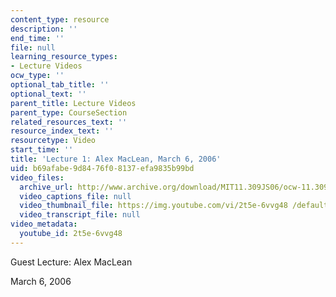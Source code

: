 ```yaml
---
content_type: resource
description: ''
end_time: ''
file: null
learning_resource_types:
- Lecture Videos
ocw_type: ''
optional_tab_title: ''
optional_text: ''
parent_title: Lecture Videos
parent_type: CourseSection
related_resources_text: ''
resource_index_text: ''
resourcetype: Video
start_time: ''
title: 'Lecture 1: Alex MacLean, March 6, 2006'
uid: b69afabe-9d84-76f0-8137-efa9835b99bd
video_files:
  archive_url: http://www.archive.org/download/MIT11.309JS06/ocw-11.309j-06mar2006-220k.mp4
  video_captions_file: null
  video_thumbnail_file: https://img.youtube.com/vi/2t5e-6vvg48 /default.jpg
  video_transcript_file: null
video_metadata:
  youtube_id: 2t5e-6vvg48
---
```


Guest Lecture: Alex MacLean

March 6, 2006



